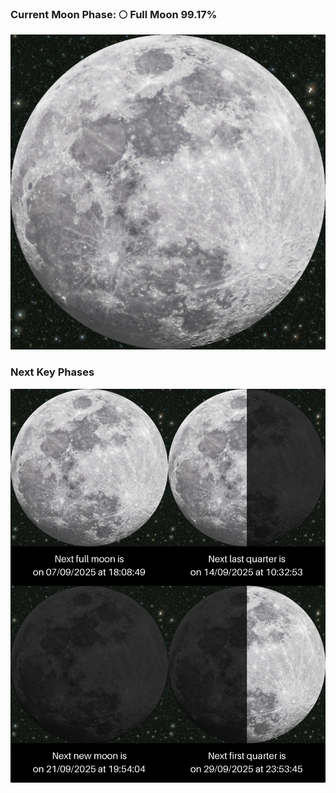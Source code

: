 ### Current Moon Phase: 🌕 Full Moon 99.17%
![Moon Phase](moonphase.png)
### Next Key Phases
![Gallery](gallery.png)